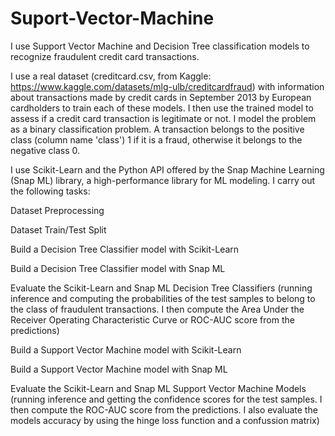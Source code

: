 # Suport-Vector-Machine
I use Support Vector Machine and Decision Tree classification models to recognize fraudulent credit card transactions.

I use a real dataset (creditcard.csv, from Kaggle: https://www.kaggle.com/datasets/mlg-ulb/creditcardfraud) with information about transactions made by credit cards in September 2013 by European cardholders to train each of these models. I then use the trained model to assess if a credit card transaction is legitimate or not. I model the problem as a binary classification problem. A transaction belongs to the positive class (column name 'class') 1 if it is a fraud, otherwise it belongs to the negative class 0.

I use Scikit-Learn and the Python API offered by the Snap Machine Learning (Snap ML) library, a high-performance library for ML modeling. I carry out the following tasks:

Dataset Preprocessing

Dataset Train/Test Split

Build a Decision Tree Classifier model with Scikit-Learn

Build a Decision Tree Classifier model with Snap ML

Evaluate the Scikit-Learn and Snap ML Decision Tree Classifiers (running inference and computing the probabilities of the test samples to belong to the class of fraudulent transactions. I then compute the Area Under the Receiver Operating Characteristic Curve or ROC-AUC score from the predictions)

Build a Support Vector Machine model with Scikit-Learn

Build a Support Vector Machine model with Snap ML

Evaluate the Scikit-Learn and Snap ML Support Vector Machine Models (running inference and getting the confidence scores for the test samples. I then compute the ROC-AUC score from the predictions. I also evaluate the models accuracy by using the hinge loss function and a confussion matrix)


